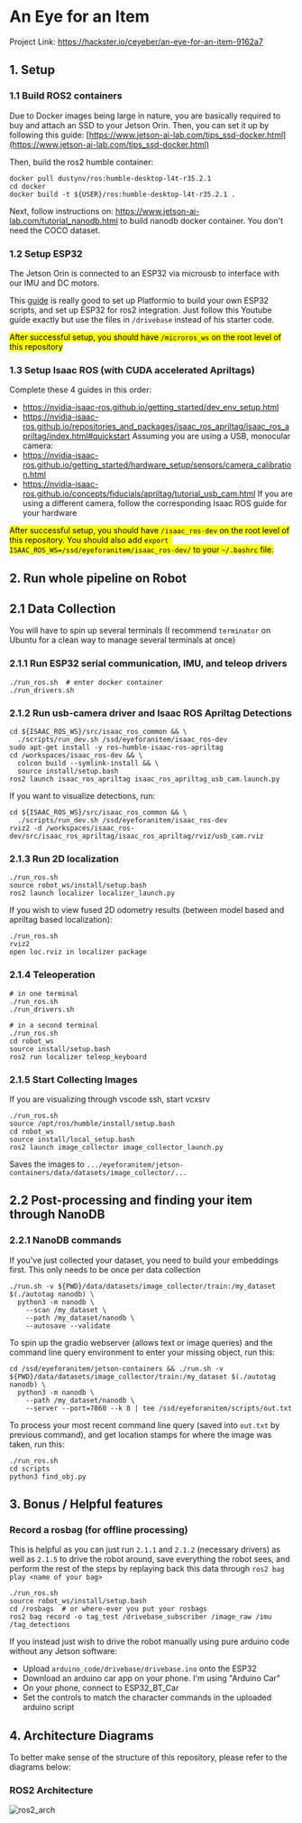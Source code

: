 # An Eye for an Item
Project Link: https://hackster.io/ceyeber/an-eye-for-an-item-9162a7

## 1. Setup

### 1.1 Build ROS2 containers
Due to Docker images being large in nature, you are basically required to buy and attach an SSD to your Jetson Orin. Then, you can set it up by following this guide: [https://www.jetson-ai-lab.com/tips_ssd-docker.html](https://www.jetson-ai-lab.com/tips_ssd-docker.html)

Then, build the ros2 humble container:
```
docker pull dustynv/ros:humble-desktop-l4t-r35.2.1
cd docker
docker build -t ${USER}/ros:humble-desktop-l4t-r35.2.1 .
```

Next, follow instructions on: https://www.jetson-ai-lab.com/tutorial_nanodb.html to build nanodb docker container. You don't need the COCO dataset.

### 1.2 Setup ESP32
The Jetson Orin is connected to an ESP32 via microusb to interface with our IMU and DC motors.

This [guide](https://www.youtube.com/watch?v=Nf7HP9y6Ovo) is really good to set up Platformio to build your own ESP32 scripts, and set up ESP32 for ros2 integration. Just follow this Youtube guide exactly but use the files in `/drivebase` instead of his starter code.

<mark>After successful setup, you should have `/microros_ws` on the root level of this repository</mark>

### 1.3 Setup Isaac ROS (with CUDA accelerated Apriltags)

Complete these 4 guides in this order:
* https://nvidia-isaac-ros.github.io/getting_started/dev_env_setup.html
* https://nvidia-isaac-ros.github.io/repositories_and_packages/isaac_ros_apriltag/isaac_ros_apriltag/index.html#quickstart
Assuming you are using a USB, monocular camera:
* https://nvidia-isaac-ros.github.io/getting_started/hardware_setup/sensors/camera_calibration.html
* https://nvidia-isaac-ros.github.io/concepts/fiducials/apriltag/tutorial_usb_cam.html
If you are using a different camera, follow the corresponding Isaac ROS guide for your hardware

<mark>After successful setup, you should have `/isaac_ros-dev` on the root level of this repository. You should also add `export ISAAC_ROS_WS=/ssd/eyeforanitem/isaac_ros-dev/` to your `~/.bashrc` file.
</mark>

## 2. Run whole pipeline on Robot

## 2.1 Data Collection

You will have to spin up several terminals (I recommend `terminator` on Ubuntu for a clean way to manage several terminals at once)

### 2.1.1 Run ESP32 serial communication, IMU, and teleop drivers
```
./run_ros.sh  # enter docker container
./run_drivers.sh
```

### 2.1.2 Run usb-camera driver and Isaac ROS Apriltag Detections
```
cd ${ISAAC_ROS_WS}/src/isaac_ros_common && \
  ./scripts/run_dev.sh /ssd/eyeforanitem/isaac_ros-dev
sudo apt-get install -y ros-humble-isaac-ros-apriltag
cd /workspaces/isaac_ros-dev && \
  colcon build --symlink-install && \
  source install/setup.bash
ros2 launch isaac_ros_apriltag isaac_ros_apriltag_usb_cam.launch.py
```
If you want to visualize detections, run:
```
cd ${ISAAC_ROS_WS}/src/isaac_ros_common && \
  ./scripts/run_dev.sh /ssd/eyeforanitem/isaac_ros-dev
rviz2 -d /workspaces/isaac_ros-dev/src/isaac_ros_apriltag/isaac_ros_apriltag/rviz/usb_cam.rviz
```

### 2.1.3 Run 2D localization
```
./run_ros.sh
source robot_ws/install/setup.bash
ros2 launch localizer localizer_launch.py
```
If you wish to view fused 2D odometry results (between model based and apriltag based localization):
```
./run_ros.sh
rviz2
open loc.rviz in localizer package
```

### 2.1.4 Teleoperation
```
# in one terminal
./run_ros.sh
./run_drivers.sh

# in a second terminal
./run_ros.sh
cd robot_ws
source install/setup.bash
ros2 run localizer teleop_keyboard
```

### 2.1.5 Start Collecting Images
If you are visualizing through vscode ssh, start vcxsrv
```cd eyeforanitem
./run_ros.sh
source /opt/ros/humble/install/setup.bash
cd robot_ws
source install/local_setup.bash
ros2 launch image_collector image_collector_launch.py
```
Saves the images to `.../eyeforanitem/jetson-containers/data/datasets/image_collector/...`

## 2.2 Post-processing and finding your item through NanoDB

### 2.2.1 NanoDB commands
If you've just collected your dataset, you need to build your embeddings first. This only needs to be once per data collection
```cd jetson-containers
./run.sh -v ${PWD}/data/datasets/image_collector/train:/my_dataset $(./autotag nanodb) \
  python3 -m nanodb \
    --scan /my_dataset \
    --path /my_dataset/nanodb \
    --autosave --validate
```

To spin up the gradio webserver (allows text or image queries) and the command line query environment to enter your missing object, run this:
```
cd /ssd/eyeforanitem/jetson-containers && ./run.sh -v ${PWD}/data/datasets/image_collector/train:/my_dataset $(./autotag nanodb) \
  python3 -m nanodb \
    --path /my_dataset/nanodb \
    --server --port=7860 --k 8 | tee /ssd/eyeforanitem/scripts/out.txt
```

To process your most recent command line query (saved into `out.txt` by previous command), and get location stamps for where the image was taken, run this:
```
./run_ros.sh
cd scripts
python3 find_obj.py
```

## 3. Bonus / Helpful features

### Record a rosbag (for offline processing)
This is helpful as you can just run `2.1.1` and `2.1.2` (necessary drivers) as well as `2.1.5` to drive the robot around, save everything the robot sees, and perform the rest of the steps by replaying back this data through `ros2 bag play <name of your bag>`
```
./run_ros.sh
source robot_ws/install/setup.bash
cd /rosbags  # or where-ever you put your rosbags
ros2 bag record -o tag_test /drivebase_subscriber /image_raw /imu /tag_detections
```

If you instead just wish to drive the robot manually using pure arduino code without any Jetson software:
* Upload `arduino_code/drivebase/drivebase.ino` onto the ESP32
* Download an arduino car app on your phone. I'm using "Arduino Car"
* On your phone, connect to ESP32_BT_Car
* Set the controls to match the character commands in the uploaded arduino script

## 4. Architecture Diagrams
To better make sense of the structure of this repository, please refer to the diagrams below:

### ROS2 Architecture
![ros2_arch](https://github.com/allenapplehead/eyeforanitem/assets/44914805/624e5eab-baba-4859-8425-9148fc8fa03a)
